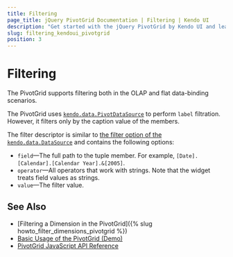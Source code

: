 ```yaml
---
title: Filtering
page_title: jQuery PivotGrid Documentation | Filtering | Kendo UI
description: "Get started with the jQuery PivotGrid by Kendo UI and learn how to create and configure the widget."
slug: filtering_kendoui_pivotgrid
position: 3
---
```


# Filtering

The PivotGrid supports filtering both in the OLAP and flat data-binding scenarios.

The PivotGrid uses [`kendo.data.PivotDataSource`](/api/framework/pivotdatasource) to perform `label` filtration. However, it filters only by the caption value of the members.

The filter descriptor is similar to [the filter option of the `kendo.data.DataSource`](/api/javascript/data/datasource/configuration/filter) and contains the following options:
- `field`&mdash;The full path to the tuple member. For example, `[Date].[Calendar].[Calendar Year].&[2005]`.
- `operator`&mdash;All operators that work with strings. Note that the widget treats field values as strings.
- `value`&mdash;The filter value.

## See Also

* [Filtering a Dimension in the PivotGrid]({% slug howto_filter_dimensions_pivotgrid %})
* [Basic Usage of the PivotGrid (Demo)](http://demos.telerik.com/kendo-ui/pivotgrid/index)
* [PivotGrid JavaScript API Reference](/api/javascript/ui/pivotgrid)
